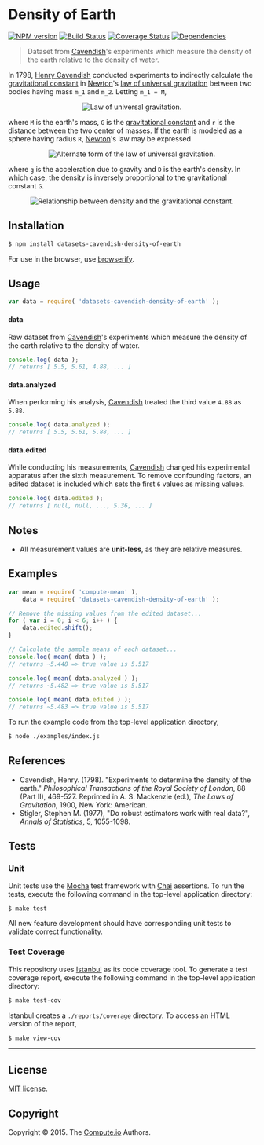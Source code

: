 Density of Earth
===
[![NPM version][npm-image]][npm-url] [![Build Status][travis-image]][travis-url] [![Coverage Status][codecov-image]][codecov-url] [![Dependencies][dependencies-image]][dependencies-url]

> Dataset from [Cavendish](https://en.wikipedia.org/wiki/Henry_Cavendish)'s experiments which measure the density of the earth relative to the density of water.

In 1798, [Henry Cavendish](https://en.wikipedia.org/wiki/Henry_Cavendish) conducted experiments to indirectly calculate the [gravitational constant](https://en.wikipedia.org/wiki/Gravitational_constant) in [Newton](https://en.wikipedia.org/wiki/Isaac_Newton)'s [law of universal gravitation](https://en.wikipedia.org/wiki/Newton%27s_law_of_universal_gravitation) between two bodies having mass `m_1` and `m_2`. Letting `m_1 = M`,

<div class="equation" align="center" data-raw-text="F = G \frac{Mm}{r^2}" data-equation="eq:law_of_universal_gravitation">
	<img src="https://cdn.rawgit.com/datasets-io/cavendish-density-of-earth/fb20716f7fc238570809c657caf2c6b1a2c18490/docs/img/law_of_universal_gravitation_alt.svg" alt="Law of universal gravitation.">
	<br>
</div>

where `M` is the earth's mass, `G` is the [gravitational constant](https://en.wikipedia.org/wiki/Gravitational_constant) and `r` is the distance between the two center of masses. If the earth is modeled as a sphere having radius `R`, [Newton](https://en.wikipedia.org/wiki/Isaac_Newton)'s law may be expressed

<div class="equation" align="center" data-raw-text="DG = \frac{3g}{4\pi R}" data-equation="eq:law_of_universal_gravitation_alt">
	<img src="https://cdn.rawgit.com/datasets-io/cavendish-density-of-earth/fb20716f7fc238570809c657caf2c6b1a2c18490/docs/img/law_of_universal_gravitation.svg" alt="Alternate form of the law of universal gravitation.">
	<br>
</div>

where `g` is the acceleration due to gravity and `D` is the earth's density. In which case, the density is inversely proportional to the gravitational constant `G`.

<div class="equation" align="center" data-raw-text="D \propto \frac{1}{G}" data-equation="eq:inversely_proportional_to">
	<img src="https://cdn.rawgit.com/datasets-io/cavendish-density-of-earth/fb20716f7fc238570809c657caf2c6b1a2c18490/docs/img/inversely_proportional_to.svg" alt="Relationship between density and the gravitational constant.">
	<br>
</div>


## Installation

``` bash
$ npm install datasets-cavendish-density-of-earth
```

For use in the browser, use [browserify](https://github.com/substack/node-browserify).


## Usage

``` javascript
var data = require( 'datasets-cavendish-density-of-earth' );
```

#### data

Raw dataset from [Cavendish](https://en.wikipedia.org/wiki/Henry_Cavendish)'s experiments which measure the density of the earth relative to the density of water.

``` javascript
console.log( data );
// returns [ 5.5, 5.61, 4.88, ... ]
```


#### data.analyzed

When performing his analysis, [Cavendish](https://en.wikipedia.org/wiki/Henry_Cavendish) treated the third value `4.88` as `5.88`. 

``` javascript
console.log( data.analyzed );
// returns [ 5.5, 5.61, 5.88, ... ]
```


#### data.edited

While conducting his measurements, [Cavendish](https://en.wikipedia.org/wiki/Henry_Cavendish) changed his experimental apparatus after the sixth measurement. To remove confounding factors, an edited dataset is included which sets the first `6` values as missing values.

``` javascript
console.log( data.edited );
// returns [ null, null, ..., 5.36, ... ]
```


## Notes

* All measurement values are __unit-less__, as they are relative measures.


## Examples

``` javascript
var mean = require( 'compute-mean' ),
	data = require( 'datasets-cavendish-density-of-earth' );

// Remove the missing values from the edited dataset...
for ( var i = 0; i < 6; i++ ) {
	data.edited.shift();
}

// Calculate the sample means of each dataset...
console.log( mean( data ) );
// returns ~5.448 => true value is 5.517

console.log( mean( data.analyzed ) );
// returns ~5.482 => true value is 5.517

console.log( mean( data.edited ) );
// returns ~5.483 => true value is 5.517
```

To run the example code from the top-level application directory,

``` bash
$ node ./examples/index.js
```


## References

*	Cavendish, Henry. (1798). "Experiments to determine the density of the earth." *Philosophical Transactions of the Royal Society of London*, 88 (Part II), 469-527. Reprinted in A. S. Mackenzie (ed.), *The Laws of Gravitation*, 1900, New York: American.
*	Stigler, Stephen M. (1977), "Do robust estimators work with real data?", *Annals of Statistics*, 5, 1055-1098.



## Tests

### Unit

Unit tests use the [Mocha](http://mochajs.org/) test framework with [Chai](http://chaijs.com) assertions. To run the tests, execute the following command in the top-level application directory:

``` bash
$ make test
```

All new feature development should have corresponding unit tests to validate correct functionality.


### Test Coverage

This repository uses [Istanbul](https://github.com/gotwarlost/istanbul) as its code coverage tool. To generate a test coverage report, execute the following command in the top-level application directory:

``` bash
$ make test-cov
```

Istanbul creates a `./reports/coverage` directory. To access an HTML version of the report,

``` bash
$ make view-cov
```


---
## License

[MIT license](http://opensource.org/licenses/MIT).


## Copyright

Copyright &copy; 2015. The [Compute.io](https://github.com/compute-io) Authors.


[npm-image]: http://img.shields.io/npm/v/datasets-cavendish-density-of-earth.svg
[npm-url]: https://npmjs.org/package/datasets-cavendish-density-of-earth

[travis-image]: http://img.shields.io/travis/datasets-io/cavendish-density-of-earth/master.svg
[travis-url]: https://travis-ci.org/datasets-io/cavendish-density-of-earth

[codecov-image]: https://img.shields.io/codecov/c/github/datasets-io/cavendish-density-of-earth/master.svg
[codecov-url]: https://codecov.io/github/datasets-io/cavendish-density-of-earth?branch=master

[dependencies-image]: http://img.shields.io/david/datasets-io/cavendish-density-of-earth.svg
[dependencies-url]: https://david-dm.org/datasets-io/cavendish-density-of-earth

[dev-dependencies-image]: http://img.shields.io/david/dev/datasets-io/cavendish-density-of-earth.svg
[dev-dependencies-url]: https://david-dm.org/dev/datasets-io/cavendish-density-of-earth

[github-issues-image]: http://img.shields.io/github/issues/datasets-io/cavendish-density-of-earth.svg
[github-issues-url]: https://github.com/datasets-io/cavendish-density-of-earth/issues
